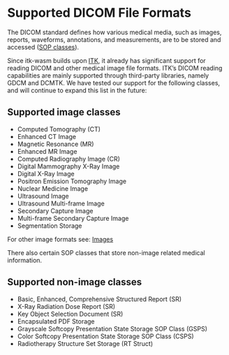 # Supported DICOM File Formats

The DICOM standard defines how various medical media, such as images, reports,
waveforms, annotations, and measurements, are to be stored and accessed
([SOP classes](https://dicom.nema.org/medical/dicom/current/output/chtml/part04/chapter_6.html)).

Since itk-wasm builds upon [ITK](https://github.com/InsightSoftwareConsortium/ITK),
it already has significant support for reading DICOM and other medical image file formats.
ITK’s DICOM reading capabilities are mainly supported through third-party libraries, namely GDCM and DCMTK.
We have tested our support for the following classes, and will continue to expand this list
in the future:

## Supported image classes

- Computed Tomography (CT)
- Enhanced CT Image
- Magnetic Resonance (MR)
- Enhanced MR Image
- Computed Radiography Image (CR)
- Digital Mammography X-Ray Image
- Digital X-Ray Image
- Positron Emission Tomography Image
- Nuclear Medicine Image
- Ultrasound Image
- Ultrasound Multi-frame Image
- Secondary Capture Image
- Multi-frame Secondary Capture Image
- Segmentation Storage

For other image formats see: [Images](./images)


There also certain SOP classes that store non-image related medical information.

## Supported non-image classes

- Basic, Enhanced, Comprehensive Structured Report (SR)
- X-Ray Radiation Dose Report (SR)
- Key Object Selection Document (SR)
- Encapsulated PDF Storage
- Grayscale Softcopy Presentation State Storage SOP Class (GSPS)
- Color Softcopy Presentation State Storage SOP Class (CSPS)
- Radiotherapy Structure Set Storage (RT Struct)
